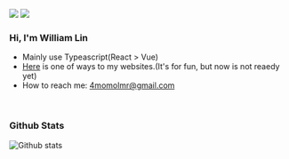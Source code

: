 [![](https://img.shields.io/badge/linkedin-%230077B5.svg?&style=for-the-badge&logo=linkedin&logoColor=white)](https://www.linkedin.com/in/william-lin-5906111a0/)
[![](https://img.shields.io/badge/Gmail-D14836?style=for-the-badge&logo=gmail&logoColor=white)](mailto:4momolmr@gmail.com)

### Hi, I'm William Lin
 - Mainly use Typeascript(React > Vue)
 - <a href="https://ruila.github.io/personal-website/mario/">Here</a> is one of ways to my websites.(It's for fun, but now is not reaedy yet)
 - How to reach me: 4momolmr@gmail.com

<br>

### Github Stats
![Github stats](https://github-readme-stats.vercel.app/api?username=Ruila&show_icons=true&count_private=true)
